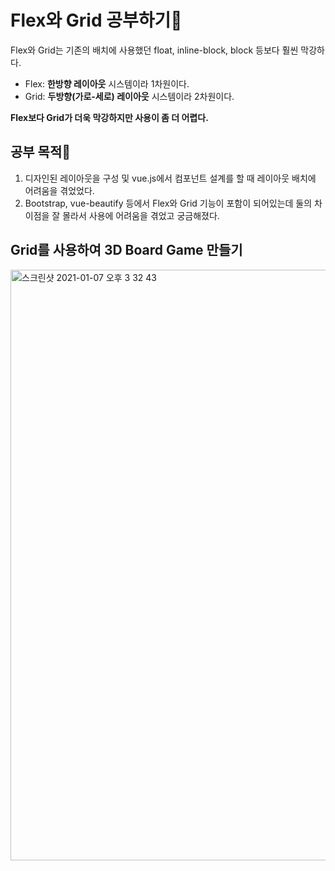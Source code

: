 # Flex와 Grid 공부하기🧸

Flex와 Grid는 기존의 배치에 사용했던 float, inline-block, block 등보다 훨씬 막강하다. <br>
* Flex: **한방향 레이아웃** 시스템이라 1차원이다. <br>
* Grid: **두방향(가로-세로) 레이아웃** 시스템이라 2차원이다. <br>

**Flex보다 Grid가 더욱 막강하지만 사용이 좀 더 어렵다.**

## 공부 목적📖
1. 디자인된 레이아웃을 구성 및 vue.js에서 컴포넌트 설계를 할 때 레이아웃 배치에 어려움을 겪었었다.
2. Bootstrap, vue-beautify 등에서 Flex와 Grid 기능이 포함이 되어있는데 둘의 차이점을 잘 몰라서 사용에 어려움을 겪었고 궁금해졌다.

## Grid를 사용하여 3D Board Game 만들기
<img width="945" alt="스크린샷 2021-01-07 오후 3 32 43" src="https://user-images.githubusercontent.com/38209966/103859687-d119a980-50fd-11eb-91d9-afce2c2e0405.png">
